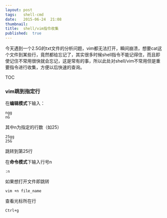 ```yaml
---
layout:	post
tags:	shell-cmd
date:	2015-06-24	21:08
thumbnail:
title:	shell/vim指令收集
published:	true
---
```


今天遇到一个2.5G的txt文件的分析问题，vim都无法打开，瞬间崩溃，想要cat这个文件到某些行，竟然都给忘记了，其实很多时候shell指令不能记得住，而且即使记住不常用很快就会忘记，这是常有的事，所以此处对shell/vim不常用但是重要指令进行收集，方便以后快速的查询。

<!-- more -->

TOC

### **vim跳到指定行**

在**编辑模式**下输入：

	ngg
	nG

其中n为指定的行数（如25）

	25gg
	25G
	
跳转到第25行

在**命令模式**下输入行号n

	:n

如果想打开文件即跳转

	vim +n file_name

查看光标所在行
	
	Ctrl+g
